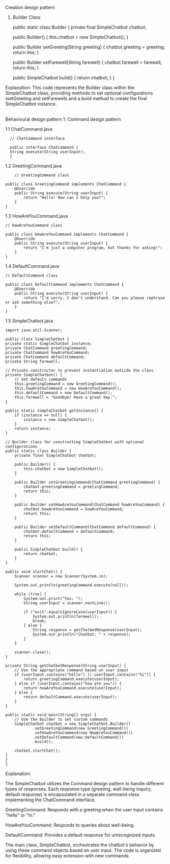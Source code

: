 Creation design pattern
1. Builder Class


      public static class Builder {
      private final SimpleChatbot chatbot;

      public Builder() {
      this.chatbot = new SimpleChatbot();
      }

      public Builder setGreeting(String greeting) {
      chatbot.greeting = greeting;
      return this;
      }

      public Builder setFarewell(String farewell) {
      chatbot.farewell = farewell;
      return this;
      }

      public SimpleChatbot build() {
      return chatbot;
      }
      }

Explanation:
This code represents the Builder class within the SimpleChatbot class, providing methods to set optional configurations (setGreeting and setFarewell) and a build method to create the final SimpleChatbot instance.

<br>
Behavioural design pattern
1.  Command design pattern

   1.1 ChatCommand.java
   
   
      // ChatCommand interface

      public interface ChatCommand {
      String execute(String userInput);
      }

   1.2 GreetingCommand.java

        // GreetingCommand class

    public class GreetingCommand implements ChatCommand {
        @Override
        public String execute(String userInput) {
            return "Hello! How can I help you?";
        }
    }



1.3 HowAreYouCommand.java


    // HowAreYouCommand class
    
    public class HowAreYouCommand implements ChatCommand {
        @Override
        public String execute(String userInput) {
            return "I'm just a computer program, but thanks for asking!";
        }
    }

1.4 DefaultCommand.java


    // DefaultCommand class

    public class DefaultCommand implements ChatCommand {
        @Override
        public String execute(String userInput) {
            return "I'm sorry, I don't understand. Can you please rephrase or ask something else?";
        }
    }

1.5 SimpleChatbot.java

    import java.util.Scanner;
    
    public class SimpleChatbot {
    private static SimpleChatbot instance;
    private ChatCommand greetingCommand;
    private ChatCommand howAreYouCommand;
    private ChatCommand defaultCommand;
    private String farewell;

    // Private constructor to prevent instantiation outside the class
    private SimpleChatbot() {
        // Set default commands
        this.greetingCommand = new GreetingCommand();
        this.howAreYouCommand = new HowAreYouCommand();
        this.defaultCommand = new DefaultCommand();
        this.farewell = "Goodbye! Have a great day.";
    }

    public static SimpleChatbot getInstance() {
        if (instance == null) {
            instance = new SimpleChatbot();
        }
        return instance;
    }

    // Builder class for constructing SimpleChatbot with optional configurations
    public static class Builder {
        private final SimpleChatbot chatbot;

        public Builder() {
            this.chatbot = new SimpleChatbot();
        }

        public Builder setGreetingCommand(ChatCommand greetingCommand) {
            chatbot.greetingCommand = greetingCommand;
            return this;
        }

        public Builder setHowAreYouCommand(ChatCommand howAreYouCommand) {
            chatbot.howAreYouCommand = howAreYouCommand;
            return this;
        }

        public Builder setDefaultCommand(ChatCommand defaultCommand) {
            chatbot.defaultCommand = defaultCommand;
            return this;
        }

        public SimpleChatbot build() {
            return chatbot;
        }
    }

    public void startChat() {
        Scanner scanner = new Scanner(System.in);

        System.out.println(greetingCommand.execute(null));

        while (true) {
            System.out.print("You: ");
            String userInput = scanner.nextLine();

            if ("exit".equalsIgnoreCase(userInput)) {
                System.out.println(farewell);
                break;
            } else {
                String response = getChatbotResponse(userInput);
                System.out.println("Chatbot: " + response);
            }
        }

        scanner.close();
    }

    private String getChatbotResponse(String userInput) {
        // Use the appropriate command based on user input
        if (userInput.contains("hello") || userInput.contains("hi")) {
            return greetingCommand.execute(userInput);
        } else if (userInput.contains("how are you")) {
            return howAreYouCommand.execute(userInput);
        } else {
            return defaultCommand.execute(userInput);
        }
    }

    public static void main(String[] args) {
        // Use the Builder to set custom commands
        SimpleChatbot chatbot = new SimpleChatbot.Builder()
                .setGreetingCommand(new GreetingCommand())
                .setHowAreYouCommand(new HowAreYouCommand())
                .setDefaultCommand(new DefaultCommand())
                .build();

        chatbot.startChat();
    }
    }
    }

Explanation:

The SimpleChatbot utilizes the Command design pattern to handle different types of responses. Each response type (greeting, well-being inquiry, default response) is encapsulated in a separate command class implementing the ChatCommand interface.

GreetingCommand: Responds with a greeting when the user input contains "hello" or "hi."

HowAreYouCommand: Responds to queries about well-being.

DefaultCommand: Provides a default response for unrecognized inputs.

The main class, SimpleChatbot, orchestrates the chatbot's behavior by using these command objects based on user input. The code is organized for flexibility, allowing easy extension with new commands.
